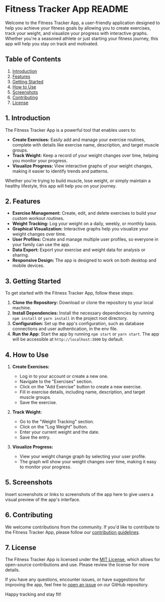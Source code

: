 # Fitness Tracker App README

Welcome to the Fitness Tracker App, a user-friendly application designed to help you achieve your fitness goals by allowing you to create exercises, track your weight, and visualize your progress with interactive graphs. Whether you're a seasoned athlete or just starting your fitness journey, this app will help you stay on track and motivated.

## Table of Contents

1. [Introduction](#introduction)
2. [Features](#features)
3. [Getting Started](#getting-started)
4. [How to Use](#how-to-use)
5. [Screenshots](#screenshots)
6. [Contributing](#contributing)
7. [License](#license)

## 1. Introduction

The Fitness Tracker App is a powerful tool that enables users to:

- **Create Exercises:** Easily add and manage your exercise routines, complete with details like exercise name, description, and target muscle groups.
- **Track Weight:** Keep a record of your weight changes over time, helping you monitor your progress.
- **Visualize Progress:** View interactive graphs of your weight changes, making it easier to identify trends and patterns.

Whether you're trying to build muscle, lose weight, or simply maintain a healthy lifestyle, this app will help you on your journey.

## 2. Features

- **Exercise Management:** Create, edit, and delete exercises to build your custom workout routines.
- **Weight Tracking:** Log your weight on a daily, weekly, or monthly basis.
- **Graphical Visualization:** Interactive graphs help you visualize your weight changes over time.
- **User Profiles:** Create and manage multiple user profiles, so everyone in your family can use the app.
- **Data Export:** Export your exercise and weight data for analysis or sharing.
- **Responsive Design:** The app is designed to work on both desktop and mobile devices.

## 3. Getting Started

To get started with the Fitness Tracker App, follow these steps:

1. **Clone the Repository:** Download or clone the repository to your local machine.
2. **Install Dependencies:** Install the necessary dependencies by running `npm install` or `yarn install` in the project root directory.
3. **Configuration:** Set up the app's configuration, such as database connections and user authentication, in the env file.
4. **Run the App:** Start the app by running `npm start` or `yarn start`. The app will be accessible at `http://localhost:3000` by default.

## 4. How to Use

1. **Create Exercises:**

   - Log in to your account or create a new one.
   - Navigate to the "Exercises" section.
   - Click on the "Add Exercise" button to create a new exercise.
   - Fill in exercise details, including name, description, and target muscle groups.
   - Save the exercise.

2. **Track Weight:**

   - Go to the "Weight Tracking" section.
   - Click on the "Log Weight" button.
   - Enter your current weight and the date.
   - Save the entry.

3. **Visualize Progress:**
   - View your weight change graph by selecting your user profile.
   - The graph will show your weight changes over time, making it easy to monitor your progress.

## 5. Screenshots

Insert screenshots or links to screenshots of the app here to give users a visual preview of the app's interface.

## 6. Contributing

We welcome contributions from the community. If you'd like to contribute to the Fitness Tracker App, please follow our [contribution guidelines](CONTRIBUTING.md).

## 7. License

The Fitness Tracker App is licensed under the [MIT License](LICENSE), which allows for open-source contributions and use. Please review the license for more details.

If you have any questions, encounter issues, or have suggestions for improving the app, feel free to [open an issue](https://github.com/yourusername/fitness-tracker-app/issues) on our GitHub repository.

Happy tracking and stay fit!
